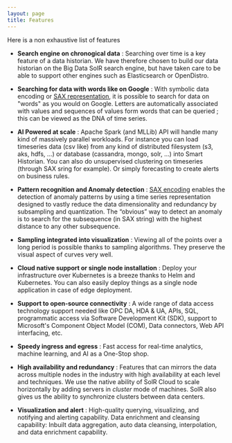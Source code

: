 ```yaml
---
layout: page
title: Features
---
```


Here is a non exhaustive list of features

- **Search engine on chronogical data** : Searching over time is a key feature of a data historian. We have therefore chosen to build our data historian on the Big Data SolR search engine, but have taken care to be able to support other engines such as Elasticsearch or OpenDistro.

- **Searching for data with words like on Google** : With symbolic data encoding or [SAX representation](sax-encoding), it is possible to search for data on "words" as you would on Google. Letters are automatically associated with values and sequences of values form words that can be queried ; this can be viewed as the DNA of time series.

- **AI Powered at scale** : Apache Spark (and MLLib) API will handle many kind of massively parallel workloads. For instance you can load timeseries data (csv like) from any kind of distributed filesystem (s3, aks, hdfs, ...) or database (cassandra, mongo, solr, ...) into Smart Historian. You can also do unsupervised clustering on timeseries (through SAX sring for example). Or simply forecasting to create alerts on business rules.

- **Pattern recognition and Anomaly detection** :  [SAX encoding](sax-encoding) enables the detection of anomaly patterns by using a time series representation designed to vastly reduce the data dimensionality and redundancy by subsampling and quantization. The “obvious” way to detect an
  anomaly is to search for the subsequence (in SAX string) with the highest distance to any other subsequence.

- **Sampling integrated into visualization** : Viewing all of the points over a long period is possible thanks to sampling algorithms. They preserve the visual aspect of curves very well.

- **Cloud native support or single node installation** : Deploy your infrastructure over Kubernetes is a breeze thanks to Helm and Kubernetes. You can also easily deploy things as a single node application in case of edge deployment.

- **Support to open-source connectivity** : A wide range of data access technology support needed like OPC DA, HDA & UA, APIs, SQL, programmatic access via Software Development Kit (SDK), support to Microsoft's Component Object Model (COM), Data connectors, Web API interfacing, etc.

- **Speedy ingress and egress** : Fast access for real-time analytics, machine learning, and AI as a One-Stop shop.

- **High availability and redundancy** : Features that can mirrors the data across multiple nodes in the industry with high availability at each level and techniques. We use the native ability of SolR Cloud to scale horizontally by adding servers in *cluster* mode of machines. SolR also gives us the ability to synchronize clusters between data centers.
  
- **Visualization and alert** : High-quality querying, visualizing, and notifying and alerting capability.
Data enrichment and cleansing capability: Inbuilt data aggregation, auto data cleansing, interpolation, and data enrichment capability.
